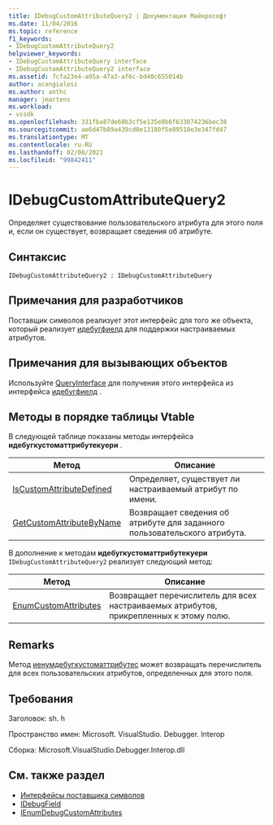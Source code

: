 ```yaml
---
title: IDebugCustomAttributeQuery2 | Документация Майкрософт
ms.date: 11/04/2016
ms.topic: reference
f1_keywords:
- IDebugCustomAttributeQuery2
helpviewer_keywords:
- IDebugCustomAttributeQuery interface
- IDebugCustomAttributeQuery2 interface
ms.assetid: 7cfa23e4-a05a-47a3-af6c-bd40c655014b
author: acangialosi
ms.author: anthc
manager: jmartens
ms.workload:
- vssdk
ms.openlocfilehash: 331fba87de68b3cf5e135e0b6f633874236bec38
ms.sourcegitcommit: ae6d47b09a439cd0e13180f5e89510e3e347fd47
ms.translationtype: MT
ms.contentlocale: ru-RU
ms.lasthandoff: 02/08/2021
ms.locfileid: "99842411"
---
```

# <a name="idebugcustomattributequery2"></a>IDebugCustomAttributeQuery2
Определяет существование пользовательского атрибута для этого поля и, если он существует, возвращает сведения об атрибуте.

## <a name="syntax"></a>Синтаксис

```
IDebugCustomAttributeQuery2 : IDebugCustomAttributeQuery
```

## <a name="notes-for-implementers"></a>Примечания для разработчиков
 Поставщик символов реализует этот интерфейс для того же объекта, который реализует [идебугфиелд](../../../extensibility/debugger/reference/idebugfield.md) для поддержки настраиваемых атрибутов.

## <a name="notes-for-callers"></a>Примечания для вызывающих объектов
 Используйте [QueryInterface](/cpp/atl/queryinterface) для получения этого интерфейса из интерфейса [идебугфиелд](../../../extensibility/debugger/reference/idebugfield.md) .

## <a name="methods-in-vtable-order"></a>Методы в порядке таблицы Vtable
 В следующей таблице показаны методы интерфейса **идебугкустоматтрибутекуери** .

|Метод|Описание|
|------------|-----------------|
|[IsCustomAttributeDefined](../../../extensibility/debugger/reference/idebugcustomattributequery2-iscustomattributedefined.md)|Определяет, существует ли настраиваемый атрибут по имени.|
|[GetCustomAttributeByName](../../../extensibility/debugger/reference/idebugcustomattributequery2-getcustomattributebyname.md)|Возвращает сведения об атрибуте для заданного пользовательского атрибута.|

 В дополнение к методам **идебугкустоматтрибутекуери** `IDebugCustomAttributeQuery2` реализует следующий метод:

|Метод|Описание|
|------------|-----------------|
|[EnumCustomAttributes](../../../extensibility/debugger/reference/idebugcustomattributequery2-enumcustomattributes.md)|Возвращает перечислитель для всех настраиваемых атрибутов, прикрепленных к этому полю.|

## <a name="remarks"></a>Remarks
 Метод [иенумдебугкустоматтрибутес](../../../extensibility/debugger/reference/ienumdebugcustomattributes.md) может возвращать перечислитель для всех пользовательских атрибутов, определенных для этого поля.

## <a name="requirements"></a>Требования
 Заголовок: sh. h

 Пространство имен: Microsoft. VisualStudio. Debugger. Interop

 Сборка: Microsoft.VisualStudio.Debugger.Interop.dll

## <a name="see-also"></a>См. также раздел
- [Интерфейсы поставщика символов](../../../extensibility/debugger/reference/symbol-provider-interfaces.md)
- [IDebugField](../../../extensibility/debugger/reference/idebugfield.md)
- [IEnumDebugCustomAttributes](../../../extensibility/debugger/reference/ienumdebugcustomattributes.md)
